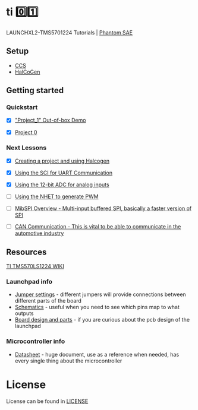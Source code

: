 # ti :zero::one:

LAUNCHXL2-TMS5701224 Tutorials | [Phantom SAE](https://github.com/sfuphantom)

## Setup

- [CCS](http://www.ti.com/tool/CCSTUDIO)
- [HalCoGen](http://www.ti.com/tool/HALCOGEN)

## Getting started

### Quickstart

- [x] ["Project_1" Out-of-box Demo](http://processors.wiki.ti.com/index.php/LAUNCHXL2_TMS57012:_Project_1)
- [x] [Project 0](http://processors.wiki.ti.com/index.php/LAUNCHXL2_TMS57012:_Project_0)


### Next Lessons

- [x] [Creating a project and using Halcogen](
https://www.youtube.com/watch?v=RB5lAcAtwx0&index=16&list=PLISmVLHAZbTTsPaPRmme9Rbqy5GNWHyR6)

- [x] [Using the SCI for UART Communication](https://www.youtube.com/watch?v=PpalANwuzIo&list=PLISmVLHAZbTTsPaPRmme9Rbqy5GNWHyR6&index=19)

- [x] [Using the 12-bit ADC for analog inputs](https://www.youtube.com/watch?v=YOBWhFE0LZg&t=1s)

- [ ] [Using the NHET to generate PWM](https://www.youtube.com/watch?v=O1BlOvi8Sn0&index=18&list=PLISmVLHAZbTTsPaPRmme9Rbqy5GNWHyR6)

- [ ] [MibSPI Overview - Multi-input buffered SPI, basically a faster version of SPI](https://www.youtube.com/watch?v=kfQSalFZuPQ&list=PLISmVLHAZbTTsPaPRmme9Rbqy5GNWHyR6&index=13)

- [ ] [CAN Communication - This is vital to be able to communicate in the automotive industry](https://www.youtube.com/watch?v=TrKQN-sor-s&list=PLISmVLHAZbTTsPaPRmme9Rbqy5GNWHyR6&index=14)

## Resources

[TI TMS570LS1224 WIKI](http://processors.wiki.ti.com/index.php/LAUNCHXL2-TMS57012)

### Launchpad info

- [Jumper settings](http://processors.wiki.ti.com/index.php/LAUNCHXL2_TMS57012:_JumperSettings) - different jumpers will provide connections between different parts of the board
- [Schematics](http://processors.wiki.ti.com/images/c/c1/LAUNCHXL2_TMS57012_RM46_REVA.pdf) - useful when you need to see which pins map to what outputs
- [Board design and parts](http://processors.wiki.ti.com/images/f/f6/LAUNCHXL2_TMS57012_RM46_REVA_Eagle.zip) - if you are curious about the pcb design of the launchpad

### Microcontroller info

- [Datasheet](http://www.ti.com/lit/pdf/spns190) - huge document, use as a reference when needed, has every single thing about the microcontroller

# License
License can be found in [LICENSE](/LICENSE)

